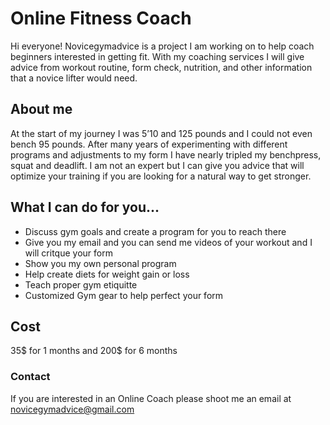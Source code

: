 # Online Fitness Coach

Hi everyone! Novicegymadvice is a project I am working on to help coach beginners interested in getting fit. With my coaching services I will give advice from workout routine, form check, nutrition, and other information that a novice lifter would need. 

## About me

At the start of my journey I was 5’10 and 125 pounds and I could not even bench 95 pounds. After many years of experimenting with different programs and adjustments to my form I have nearly tripled my benchpress, squat and deadlift. I am not an expert but I can give you advice that will optimize your training if you are looking for a natural way to get stronger. 

## What I can do for you...

* Discuss gym goals and create a program for you to reach there
* Give you my email and you can send me videos of your workout and I will critque your form
* Show you my own personal program
* Help create diets for weight gain or loss
* Teach proper gym etiquitte
* Customized Gym gear to help perfect your form

## Cost

35$ for 1 months and 200$ for 6 months

### Contact

If you are interested in an Online Coach please shoot me an email at novicegymadvice@gmail.com
